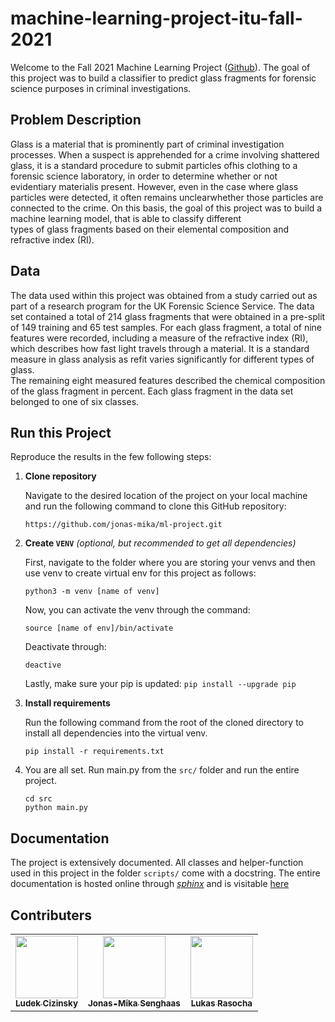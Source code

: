 # machine-learning-project-itu-fall-2021

Welcome to the Fall 2021 Machine Learning Project ([Github](https://github.com/jonas-mika/ml-project)). 
The goal of this project was to build a classifier to predict glass fragments for forensic science purposes in criminal investigations. 

## Problem Description

Glass is a material that is prominently part of criminal investigation processes.   When a suspect is apprehended for a crime involving shattered glass, it is a standard 
procedure to submit particles ofhis clothing to a forensic science laboratory, in order to determine 
whether or not evidentiary materialis present. However, even in the case where glass particles were 
detected, it often remains unclearwhether those particles are connected to the crime. On this basis, 
the goal of this project was to build a machine learning model, that is able to classify different  
types of glass fragments based on their elemental composition and refractive index (RI).

## Data
The data used within this project was obtained from a study carried out as part of a research program 
for the UK  Forensic  Science  Service.  The data set contained a total of 214 glass fragments that were 
obtained in a pre-split of 149 training and 65 test samples.  For each glass fragment, a total of nine features 
were recorded, including a measure of the refractive index (RI), which describes how fast light travels through 
a material.  It is a standard measure in glass analysis as refit varies significantly for different types of glass.  
The remaining eight measured features described the chemical composition of the glass fragment in percent. Each glass fragment in the data set belonged to one of six classes.

## Run this Project 

Reproduce the results in the few following steps: 

1. **Clone repository**

   Navigate to the desired location of the project on your local machine and run the following command
   to clone this GitHub repository:

   ```
   https://github.com/jonas-mika/ml-project.git
   ```

2. **Create `VENV`** *(optional, but recommended to get all dependencies)*

    First, navigate to the folder where you are storing your venvs and then use venv to create virtual env 
    for this project as follows: 
    
    ```
    python3 -m venv [name of venv]
    ```

    Now, you can activate the venv through the command: 

    ```
    source [name of env]/bin/activate
    ```
    
    Deactivate through:

    ```
    deactive
    ```


    Lastly, make sure your pip is updated: `pip install --upgrade pip`

3. **Install requirements**

   Run the following command from the root of the cloned directory to install all dependencies into the virtual venv.
    
   ```
   pip install -r requirements.txt
   ```

4. You are all set. Run main.py from the `src/` folder and run the entire project.

   ```
   cd src
   python main.py
   ```

## Documentation 

The project is extensively documented. All classes and helper-function used in this project in the folder `scripts/` come with a docstring. The entire documentation is hosted online through [*sphinx*](https://www.sphinx-doc.org/en/master/) and is visitable [here](https://ml-project-itu.readthedocs.io/en/latest/index.html)

## Contributers

<table>
  <tr>
    <td align="center"><a href="https://github.com/LudekCizinsky"><img src="https://github.com/LudekCizinsky.png?size=100" width="100px;" alt=""/><br /><sub><b>Ludek Cizinsky</b></sub></a><br /></td>
    <td align="center"><a href="https://github.com/jonas-mika"><img src="https://github.com/jonas-mika.png?size=100" width="100px;" alt=""/><br /><sub><b>Jonas-Mika Senghaas</b></sub></a><br /></td>
    <td align="center"><a href="https://github.com/lukyrasocha"><img src="https://github.com/lukyrasocha.png?size=100" width="100px;" alt=""/><br /><sub><b>Lukas Rasocha</b></sub></a><br /></td>
  </tr>
</table>
